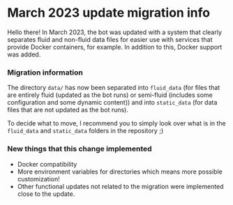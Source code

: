 # March 2023 update migration info

Hello there! In March 2023, the bot was updated with a system that clearly
separates fluid and non-fluid data files for easier use with services that provide
Docker containers, for example. In addition to this, Docker support was added.

### Migration information

The directory `data/` has now been separated into `fluid_data` (for files that are entirely
fluid (updated as the bot runs) or semi-fluid (includes some configuration and some dynamic content))
and into `static_data` (for data files that are not updated as the bot runs).

To decide what to move, I recommend you to simply look over what is in the `fluid_data` and `static_data` folders in the repository ;)

### New things that this change implemented

- Docker compatibility
- More environment variables for directories which means more possible customization!
- Other functional updates not related to the migration were implemented close to the update.
